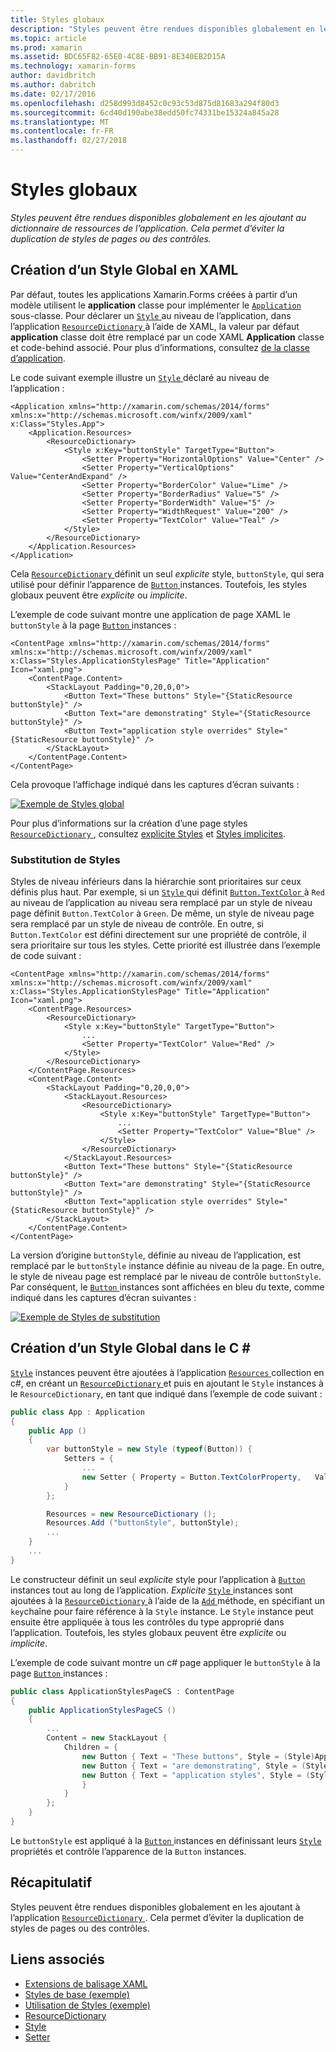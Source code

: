 ```yaml
---
title: Styles globaux
description: "Styles peuvent être rendues disponibles globalement en les ajoutant au dictionnaire de ressources de l’application. Cela permet d’éviter la duplication de styles de pages ou des contrôles."
ms.topic: article
ms.prod: xamarin
ms.assetid: BDC65F82-65E0-4C8E-BB91-8E340EB2D15A
ms.technology: xamarin-forms
author: davidbritch
ms.author: dabritch
ms.date: 02/17/2016
ms.openlocfilehash: d258d993d8452c0c93c53d875d81683a294f80d3
ms.sourcegitcommit: 6cd40d190abe38edd50fc74331be15324a845a28
ms.translationtype: MT
ms.contentlocale: fr-FR
ms.lasthandoff: 02/27/2018
---
```

# <a name="global-styles"></a>Styles globaux

_Styles peuvent être rendues disponibles globalement en les ajoutant au dictionnaire de ressources de l’application. Cela permet d’éviter la duplication de styles de pages ou des contrôles._

## <a name="creating-a-global-style-in-xaml"></a>Création d’un Style Global en XAML

Par défaut, toutes les applications Xamarin.Forms créées à partir d’un modèle utilisent le **application** classe pour implémenter le [ `Application` ](https://developer.xamarin.com/api/type/Xamarin.Forms.Application/) sous-classe. Pour déclarer un [ `Style` ](https://developer.xamarin.com/api/type/Xamarin.Forms.Style/) au niveau de l’application, dans l’application [ `ResourceDictionary` ](https://developer.xamarin.com/api/type/Xamarin.Forms.ResourceDictionary/) à l’aide de XAML, la valeur par défaut **application** classe doit être remplacé par un code XAML **Application** classe et code-behind associé. Pour plus d’informations, consultez [de la classe d’application](~/xamarin-forms/app-fundamentals/application-class.md).

Le code suivant exemple illustre un [ `Style` ](https://developer.xamarin.com/api/type/Xamarin.Forms.Style/) déclaré au niveau de l’application :

```xaml
<Application xmlns="http://xamarin.com/schemas/2014/forms" xmlns:x="http://schemas.microsoft.com/winfx/2009/xaml" x:Class="Styles.App">
    <Application.Resources>
        <ResourceDictionary>
            <Style x:Key="buttonStyle" TargetType="Button">
                <Setter Property="HorizontalOptions" Value="Center" />
                <Setter Property="VerticalOptions" Value="CenterAndExpand" />
                <Setter Property="BorderColor" Value="Lime" />
                <Setter Property="BorderRadius" Value="5" />
                <Setter Property="BorderWidth" Value="5" />
                <Setter Property="WidthRequest" Value="200" />
                <Setter Property="TextColor" Value="Teal" />
            </Style>
        </ResourceDictionary>
    </Application.Resources>
</Application>
```

Cela [ `ResourceDictionary` ](https://developer.xamarin.com/api/type/Xamarin.Forms.ResourceDictionary/) définit un seul *explicite* style, `buttonStyle`, qui sera utilisé pour définir l’apparence de [ `Button` ](https://developer.xamarin.com/api/type/Xamarin.Forms.Button/) instances. Toutefois, les styles globaux peuvent être *explicite* ou *implicite*.

L’exemple de code suivant montre une application de page XAML le `buttonStyle` à la page [ `Button` ](https://developer.xamarin.com/api/type/Xamarin.Forms.Button/) instances :

```xaml
<ContentPage xmlns="http://xamarin.com/schemas/2014/forms" xmlns:x="http://schemas.microsoft.com/winfx/2009/xaml" x:Class="Styles.ApplicationStylesPage" Title="Application" Icon="xaml.png">
    <ContentPage.Content>
        <StackLayout Padding="0,20,0,0">
            <Button Text="These buttons" Style="{StaticResource buttonStyle}" />
            <Button Text="are demonstrating" Style="{StaticResource buttonStyle}" />
            <Button Text="application style overrides" Style="{StaticResource buttonStyle}" />
        </StackLayout>
    </ContentPage.Content>
</ContentPage>
```

Cela provoque l’affichage indiqué dans les captures d’écran suivants :

[![](application-images/application-styles-1.png "Exemple de Styles global")](application-images/application-styles-1-large.png "exemple de Styles globaux")

Pour plus d’informations sur la création d’une page styles [ `ResourceDictionary` ](https://developer.xamarin.com/api/type/Xamarin.Forms.ResourceDictionary/), consultez [explicite Styles](~/xamarin-forms/user-interface/styles/explicit.md) et [Styles implicites](~/xamarin-forms/user-interface/styles/implicit.md).

### <a name="overriding-styles"></a>Substitution de Styles

Styles de niveau inférieurs dans la hiérarchie sont prioritaires sur ceux définis plus haut. Par exemple, si un [ `Style` ](https://developer.xamarin.com/api/type/Xamarin.Forms.Style/) qui définit [ `Button.TextColor` ](https://developer.xamarin.com/api/property/Xamarin.Forms.Button.TextColor/) à `Red` au niveau de l’application au niveau sera remplacé par un style de niveau page définit `Button.TextColor` à `Green`. De même, un style de niveau page sera remplacé par un style de niveau de contrôle. En outre, si `Button.TextColor` est défini directement sur une propriété de contrôle, il sera prioritaire sur tous les styles. Cette priorité est illustrée dans l’exemple de code suivant :

```xaml
<ContentPage xmlns="http://xamarin.com/schemas/2014/forms" xmlns:x="http://schemas.microsoft.com/winfx/2009/xaml" x:Class="Styles.ApplicationStylesPage" Title="Application" Icon="xaml.png">
    <ContentPage.Resources>
        <ResourceDictionary>
            <Style x:Key="buttonStyle" TargetType="Button">
                ...
                <Setter Property="TextColor" Value="Red" />
            </Style>
        </ResourceDictionary>
    </ContentPage.Resources>
    <ContentPage.Content>
        <StackLayout Padding="0,20,0,0">
            <StackLayout.Resources>
                <ResourceDictionary>
                    <Style x:Key="buttonStyle" TargetType="Button">
                        ...
                        <Setter Property="TextColor" Value="Blue" />
                    </Style>
                </ResourceDictionary>
            </StackLayout.Resources>
            <Button Text="These buttons" Style="{StaticResource buttonStyle}" />
            <Button Text="are demonstrating" Style="{StaticResource buttonStyle}" />
            <Button Text="application style overrides" Style="{StaticResource buttonStyle}" />
        </StackLayout>
    </ContentPage.Content>
</ContentPage>
```

La version d’origine `buttonStyle`, définie au niveau de l’application, est remplacé par le `buttonStyle` instance définie au niveau de la page. En outre, le style de niveau page est remplacé par le niveau de contrôle `buttonStyle`. Par conséquent, le [ `Button` ](https://developer.xamarin.com/api/type/Xamarin.Forms.Button/) instances sont affichées en bleu du texte, comme indiqué dans les captures d’écran suivantes :

[![](application-images/application-styles-2.png "Exemple de Styles de substitution")](application-images/application-styles-2-large.png "exemple de Styles de substitution")

## <a name="creating-a-global-style-in-c35"></a>Création d’un Style Global dans le C &#35;

[`Style`](https://developer.xamarin.com/api/type/Xamarin.Forms.Style/) instances peuvent être ajoutées à l’application [ `Resources` ](https://developer.xamarin.com/api/property/Xamarin.Forms.VisualElement.Resources/) collection en c#, en créant un [ `ResourceDictionary` ](https://developer.xamarin.com/api/type/Xamarin.Forms.ResourceDictionary/)et puis en ajoutant le `Style` instances à le `ResourceDictionary`, en tant que indiqué dans l’exemple de code suivant :

```csharp
public class App : Application
{
    public App ()
    {
        var buttonStyle = new Style (typeof(Button)) {
            Setters = {
                ...
                new Setter { Property = Button.TextColorProperty,   Value = Color.Teal }
            }
        };

        Resources = new ResourceDictionary ();
        Resources.Add ("buttonStyle", buttonStyle);
        ...
    }
    ...
}
```

Le constructeur définit un seul *explicite* style pour l’application à [ `Button` ](https://developer.xamarin.com/api/type/Xamarin.Forms.Button/) instances tout au long de l’application. *Explicite* [ `Style` ](https://developer.xamarin.com/api/type/Xamarin.Forms.Style/) instances sont ajoutées à la [ `ResourceDictionary` ](https://developer.xamarin.com/api/type/Xamarin.Forms.ResourceDictionary/) à l’aide de la [ `Add` ](https://developer.xamarin.com/api/member/Xamarin.Forms.ResourceDictionary.Add/p/System.String/System.Object/) méthode, en spécifiant un `key`chaîne pour faire référence à la `Style` instance. Le `Style` instance peut ensuite être appliquée à tous les contrôles du type approprié dans l’application. Toutefois, les styles globaux peuvent être *explicite* ou *implicite*.

L’exemple de code suivant montre un c# page appliquer le `buttonStyle` à la page [ `Button` ](https://developer.xamarin.com/api/type/Xamarin.Forms.Button/) instances :

```csharp
public class ApplicationStylesPageCS : ContentPage
{
    public ApplicationStylesPageCS ()
    {
        ...
        Content = new StackLayout {
            Children = {
                new Button { Text = "These buttons", Style = (Style)Application.Current.Resources ["buttonStyle"] },
                new Button { Text = "are demonstrating", Style = (Style)Application.Current.Resources ["buttonStyle"] },
                new Button { Text = "application styles", Style = (Style)Application.Current.Resources ["buttonStyle"]
                }
            }
        };
    }
}
```

Le `buttonStyle` est appliqué à la [ `Button` ](https://developer.xamarin.com/api/type/Xamarin.Forms.Button/) instances en définissant leurs [ `Style` ](https://developer.xamarin.com/api/property/Xamarin.Forms.VisualElement.Style/) propriétés et contrôle l’apparence de la `Button` instances.

## <a name="summary"></a>Récapitulatif

Styles peuvent être rendues disponibles globalement en les ajoutant à l’application [ `ResourceDictionary` ](https://developer.xamarin.com/api/type/Xamarin.Forms.ResourceDictionary/). Cela permet d’éviter la duplication de styles de pages ou des contrôles.



## <a name="related-links"></a>Liens associés

- [Extensions de balisage XAML](~/xamarin-forms/xaml/xaml-basics/xaml-markup-extensions.md)
- [Styles de base (exemple)](https://developer.xamarin.com/samples/xamarin-forms/UserInterface/Styles/BasicStyles/)
- [Utilisation de Styles (exemple)](https://developer.xamarin.com/samples/xamarin-forms/WorkingWithStyles/)
- [ResourceDictionary](https://developer.xamarin.com/api/type/Xamarin.Forms.ResourceDictionary/)
- [Style](https://developer.xamarin.com/api/type/Xamarin.Forms.Style/)
- [Setter](https://developer.xamarin.com/api/type/Xamarin.Forms.Setter/)
